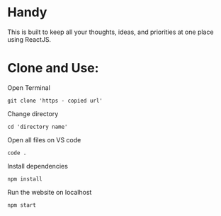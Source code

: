# Handy
This is built to keep all your thoughts, ideas, and priorities at one place using ReactJS.

# Clone and Use:

  Open Terminal 
  
    git clone 'https - copied url'

  Change directory  

    cd 'directory name'

  Open all files on VS code  

    code .

  Install dependencies

    npm install

  Run the website on localhost

    npm start
